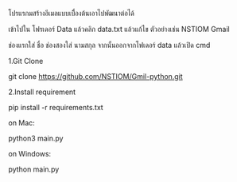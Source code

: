 โปรแรกมสร้างอีเมลแบบเบื่ิองต้นเอาไปพัฒนาต่อได้

เข้าไปใน โฟรเดอร์ Data แล้วคลิก data.txt
แล้วแก้ไข ตัวอย่างเช่น
NSTIOM
Gmail

ช่องแรกใส่ ชื่อ
ช่องสองใส่ นามสกุล
จากนั้นออกจากโฟเดอร์ data
แล้วเปิด cmd

1.Git Clone

git clone https://github.com/NSTIOM/Gmil-python.git


2.Install requirement

pip install -r requirements.txt

on Mac:

python3 main.py

on Windows:

python main.py

